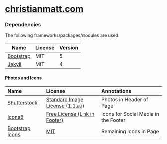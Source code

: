 # [christianmatt.com](https://christianmatt.com)

### Dependencies

The following frameworks/packages/modules are used:

| Name                                                                         | License | Version |
|------------------------------------------------------------------------------|---------|---------|
| [Bootstrap](https://getbootstrap.com/docs/5.0/getting-started/introduction/) | MIT     | 5       |
| [Jekyll](https://jekyllrb.com/)                                              | MIT     | 4       |

#### Photos and Icons

| Name                                               | License                                                                  | Annotations                          |
|:---------------------------------------------------|:-------------------------------------------------------------------------|:-------------------------------------|
| [Shutterstock](https://www.shutterstock.com/)      | [Standard Image License (1.1.a.i)](https://www.shutterstock.com/license) | Photos in Header of Page             |
| [Icons8](https://icons8.com/)                      | [Free License (Link in Footer)](https://icons8.com/license)              | Icons for Social Media in the Footer |
| [Bootstrap Icons](https://icons.getbootstrap.com/) | [MIT](https://github.com/twbs/icons/blob/main/LICENSE.md)                | Remaining Icons in Page              |
